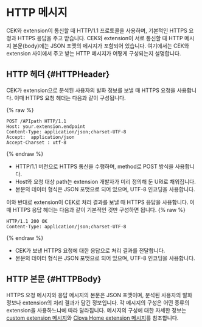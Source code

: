 # HTTP 메시지
CEK와 extension이 통신할 때 HTTP/1.1 프로토콜을 사용하며, 기본적인 HTTPS 요청과 HTTPS 응답을 주고 받습니다. CEK와 extension이 서로 통신할 때 HTTP 메시지 본문(body)에는 JSON 포맷의 메시지가 포함되어 있습니다. 여기에서는 CEK와 extension 사이에서 주고 받는 HTTP 메시지가 어떻게 구성되는지 설명합니다.

## HTTP 헤더 {#HTTPHeader}
CEK가 extension으로 분석된 사용자의 발화 정보를 보낼 때 HTTPS 요청을 사용합니다. 이때 HTTPS 요청 헤더는 다음과 같이 구성됩니다.

{% raw %}
```
POST /APIpath HTTP/1.1
Host: your.extension.endpoint
Content-Type: application/json;charset-UTF-8
Accept:  application/json
Accept-Charset : utf-8
```
{% endraw %}

* HTTP/1.1 버전으로 HTTPS 통신을 수행하며, method로 POST 방식을 사용합니다.
* Host와 요청 대상 path는 extension 개발자가 미리 정의해 둔 URI로 채워집니다.
* 본문의 데이터 형식은 JSON 포맷으로 되어 있으며, UTF-8 인코딩을 사용합니다.


이와 반대로 extension이 CEK로 처리 결과를 보낼 때 HTTPS 응답을 사용합니다. 이때 HTTPS 응답 헤더는 다음과 같이 기본적인 것만 구성하면 됩니다.
{% raw %}
```
HTTP/1.1 200 OK
Content-Type: application/json;charset-UTF-8
```
{% endraw %}
* CEK가 보낸 HTTPS 요청에 대한 응답으로 처리 결과를 전달합니다.
* 본문의 데이터 형식은 JSON 포맷으로 되어 있으며, UTF-8 인코딩을 사용합니다.

## HTTP 본문 {#HTTPBody}
HTTPS 요청 메시지와 응답 메시지의 본문은 JSON 포맷이며, 분석된 사용자의 발화 정보나 extension의 처리 결과가 담긴 정보입니다. 각 메시지의 구성은 어떤 종류의 extension을 사용하느냐에 따라 달라집니다. 메시지의 구성에 대한 자세한 정보는 [custom extension 메시지](/CEK/References/Custom_Extension_Message_Format.md)와 [Clova Home extension 메시지](/CEK/References/Clova_Home_Extension_Message_Format.md)를 참조합니다.
